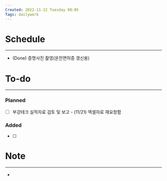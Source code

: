 ```yaml
---
Created: 2022-11-22 Tuesday 08:05
Tags: dailywork
---
```


# Schedule
---
- (Done) 증명사진 촬영(운전면허증 갱신용)


# To-do
---
### Planned
- [ ] 부강테크 실적자료 검토 및 보고
      - (11/21) 엑셀자료 재요청함

### Added
- [ ] 


# Note
---
- 